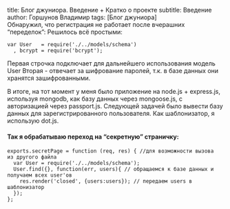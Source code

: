 title: Блог джуниора. Введение + Кратко о проекте
subtitle:  Введение
author: Горшунов Владимир
tags: [Блог джуниора]
<br>
Обнаружил, что регистрация не работает после вчерашних “переделок”<!-- more -->:
Решилось всё простыми:

    var User   = require('./../models/schema')
      , bcrypt = require('bcrypt');

Первая строчка подключает для дальнейшего использования модель User
Вторая - отвечает за шифрование паролей, т.к. в базе данных они хранятся зашифрованными.

В итоге, на тот момент у меня было приложение на node.js + express.js, используя mongodb, как базу данных через mongoose.js, с авторизацией через passport.js.
Следующей задачей было вывести базу данных для зарегистрированного пользователя.
Как шаблонизатор, я использую dot.js.

#### Так я обрабатываю переход на “секретную” страничку:

    exports.secretPage = function (req, res) { //для возможности вызова  из другого файла
      var User = require('./../models/schema');
      User.find({}, function(err, users){ // обращаемся к базе данных и получаем всех user'ов
        res.render('closed', {users:users}); // передаем users в шаблонизатор
      });
    };
